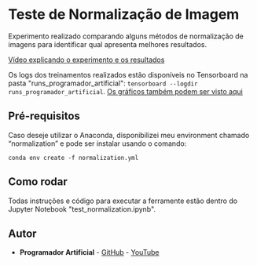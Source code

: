 # Teste de Normalização de Imagem
Experimento realizado comparando alguns métodos de normalização de imagens para identificar qual apresenta melhores resultados.

[Vídeo explicando o experimento e os resultados](https://youtu.be/gtXLImq9NqM)

Os logs dos treinamentos realizados estão disponíveis no Tensorboard na pasta "runs_programador_artificial": `tensorboard --logdir runs_programador_artificial`. [Os gráficos também podem ser visto aqui](https://tensorboard.dev/experiment/wrEuwjsXRnq1Wjnq3wud7g/#scalars)

## Pré-requisitos
Caso deseje utilizar o Anaconda, disponibilizei meu environment chamado “normalization” e pode ser instalar usando o comando:

```
conda env create -f normalization.yml
```

## Como rodar
Todas instruções e código para executar a ferramente estão dentro do Jupyter Notebook "test_normalization.ipynb".

## Autor
* **Programador Artificial** - [GitHub](https://github.com/ProgramadorArtificial) - [YouTube](https://www.youtube.com/@ProgramadorArtificial)
